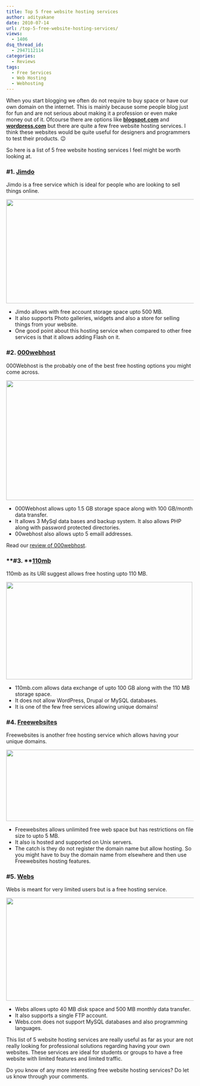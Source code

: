 ```yaml
---
title: Top 5 free website hosting services
author: adityakane
date: 2010-07-14
url: /top-5-free-website-hosting-services/
views:
  - 1406
dsq_thread_id:
  - 2947112114
categories:
  - Reviews
tags:
  - Free Services
  - Web Hosting
  - Webhosting
---
```

When you start blogging we often do not require to buy space or have our own domain on the internet. This is mainly because some people blog just for fun and are not serious about making it a profession or even make money out of it. Ofcourse there are options like <a href="http://blogspot.com" onclick="_gaq.push(['_trackEvent', 'outbound-article', 'http://blogspot.com', 'blogspot.com']);" ><strong>blogspot.com</strong></a> and **<a href="http://wordpress.com" onclick="_gaq.push(['_trackEvent', 'outbound-article', 'http://wordpress.com', 'wordpress.com']);" >wordpress.com</a>** but there are quite a few free website hosting services. I think these websites would be quite useful for designers and programmers to test their products. 😉

So here is a list of 5 free website hosting services I feel might be worth looking at.

### **#1. <a href="http://www.jimdo.com" onclick="_gaq.push(['_trackEvent', 'outbound-article', 'http://www.jimdo.com', 'Jimdo']);" >Jimdo</a>**

Jimdo is a free service which is ideal for people who are looking to sell things online.

<a rel="attachment wp-att-28241" href="http://devilsworkshop.org/top-5-free-website-hosting-services/5_free_website_hosting_jimdo/"><img class="aligncenter size-full wp-image-28241" title="5_free_website_hosting_jimdo" src="http://cdn.devilsworkshop.org/files/2010/07/5_free_website_hosting_jimdo.png" alt="" width="550" height="280" /></a>

  * Jimdo allows with free account storage space upto 500 MB.
  * It also supports Photo galleries, widgets and also a store for selling things from your website.
  * One good point about this hosting service when compared to other free services is that it allows adding Flash on it.

### **#2. <a href="http://www.000webhost.com/" onclick="_gaq.push(['_trackEvent', 'outbound-article', 'http://www.000webhost.com/', '000webhost']);" >000webhost</a>**

000Webhost is the probably one of the best free hosting options you might come across.

<a rel="attachment wp-att-28242" href="http://devilsworkshop.org/top-5-free-website-hosting-services/5_free_website_hosting_000webhost/"><img class="aligncenter size-full wp-image-28242" title="5_free_website_hosting_000webhost" src="http://cdn.devilsworkshop.org/files/2010/07/5_free_website_hosting_000webhost.png" alt="" width="550" height="322" /></a>

  * 000Webhost allows upto 1.5 GB storage space along with 100 GB/month data transfer.
  * It allows 3 MySql data bases and backup system. It also allows PHP along with password protected directories.
  * 00webhost also allows upto 5 emaill addresses.

Read our [review of 000webhost][1].

### **#3. **<a href="http://www.110mb.com/" onclick="_gaq.push(['_trackEvent', 'outbound-article', 'http://www.110mb.com/', '110mb']);" >110mb</a>

110mb as its URl suggest allows free hosting upto 110 MB.

<a rel="attachment wp-att-28243" href="http://devilsworkshop.org/top-5-free-website-hosting-services/5_free_website_hosting_110mb/"><img class="aligncenter size-full wp-image-28243" title="5_free_website_hosting_110mb" src="http://cdn.devilsworkshop.org/files/2010/07/5_free_website_hosting_110mb.png" alt="" width="500" height="262" /></a>

  * 110mb.com allows data exchange of upto 100 GB along with the 110 MB storage space.
  * It does not allow WordPress, Drupal or MySQL databases.
  * It is one of the few free services allowing unique domains!

### **#4. <a href="http://www.freewebsites.com/" onclick="_gaq.push(['_trackEvent', 'outbound-article', 'http://www.freewebsites.com/', 'Freewebsites']);" >Freewebsites</a>**

Freewebsites is another free hosting service which allows having your unique domains.

<a rel="attachment wp-att-28246" href="http://devilsworkshop.org/top-5-free-website-hosting-services/5_free_website_hosting_freewebsites/"><img class="aligncenter size-full wp-image-28246" title="5_free_website_hosting_freewebsites" src="http://cdn.devilsworkshop.org/files/2010/07/5_free_website_hosting_freewebsites.png" alt="" width="550" height="192" /></a>

  * Freewebsites allows unlimited free web space but has restrictions on file size to upto 5 MB.
  * It also is hosted and supported on Unix servers.
  * The catch is they do not register the domain name but allow hosting. So you might have to buy the domain name from elsewhere and then use Freewebsites hosting features.

### **#5. <a href="http://www.webs.com/" onclick="_gaq.push(['_trackEvent', 'outbound-article', 'http://www.webs.com/', 'Webs']);" >Webs</a>**

Webs is meant for very limited users but is a free hosting service.

<a rel="attachment wp-att-28247" href="http://devilsworkshop.org/top-5-free-website-hosting-services/5_free_website_hosting_webs/"><img class="aligncenter size-full wp-image-28247" title="5_free_website_hosting_webs" src="http://cdn.devilsworkshop.org/files/2010/07/5_free_website_hosting_webs.png" alt="" width="550" height="277" /></a>

  * Webs allows upto 40 MB disk space and 500 MB monthly data transfer.
  * It also supports a single FTP account.
  * Webs.com does not support MySQL databases and also programming languages.

This list of 5 website hosting services are really useful as far as your are not really looking for professional solutions regarding having your own websites. These services are ideal for students or groups to have a free website with limited features and limited traffic.

Do you know of any more interesting free website hosting services? Do let us know through your comments.

 [1]: http://devilsworkshop.org/free-webhosting-which-is-better-than-paid-ones/
